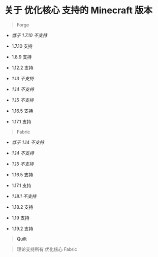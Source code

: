 # 关于 优化核心 支持的 Minecraft 版本

> Forge

- *低于 1.7.10 不支持*

- 1.7.10 支持

- 1.8.9 支持

- 1.12.2 支持

- *1.13 不支持*

- *1.14 不支持*

- *1.15 不支持*

- 1.16.5 支持

- 1.17.1 支持

> Fabric

- *低于 1.14 不支持*

- *1.14 不支持*

- *1.15 不支持*

- 1.16.5 支持

- 1.17.1 支持

- *1.18.1 不支持*

- 1.18.2 支持

- 1.19 支持

- 1.19.2 支持

> [Quilt](stQuilt.md)

> 理论支持所有 优化核心 Fabric